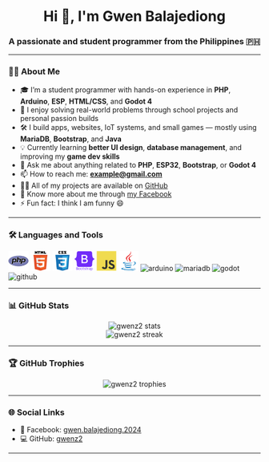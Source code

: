<h1 align="center">Hi 👋, I'm Gwen Balajediong</h1>
<h3 align="center">A passionate and student programmer from the Philippines 🇵🇭</h3>

---

### 👩‍💻 About Me

- 🎓 I’m a student programmer with hands-on experience in **PHP**, **Arduino**, **ESP**, **HTML/CSS**, and **Godot 4**
- 🧠 I enjoy solving real-world problems through school projects and personal passion builds
- 🛠️ I build apps, websites, IoT systems, and small games — mostly using **MariaDB**, **Bootstrap**, and **Java**
- 💡 Currently learning **better UI design**, **database management**, and improving my **game dev skills**
- 💬 Ask me about anything related to **PHP**, **ESP32**, **Bootstrap**, or **Godot 4**
- 📫 How to reach me: **example@gmail.com**
- 👨‍💻 All of my projects are available on [GitHub](https://github.com/gwenz2)
- 📄 Know more about me through [my Facebook](https://www.facebook.com/gwen.balajediong.2024/)
- ⚡ Fun fact: I think I am funny 😄

---

### 🛠️ Languages and Tools

<p align="left">
  <img src="https://raw.githubusercontent.com/devicons/devicon/master/icons/php/php-original.svg" alt="php" width="40" height="40"/>
  <img src="https://raw.githubusercontent.com/devicons/devicon/master/icons/html5/html5-original-wordmark.svg" alt="html5" width="40" height="40"/>
  <img src="https://raw.githubusercontent.com/devicons/devicon/master/icons/css3/css3-original-wordmark.svg" alt="css3" width="40" height="40"/>
  <img src="https://raw.githubusercontent.com/devicons/devicon/master/icons/bootstrap/bootstrap-plain-wordmark.svg" alt="bootstrap" width="40" height="40"/>
  <img src="https://raw.githubusercontent.com/devicons/devicon/master/icons/javascript/javascript-original.svg" alt="javascript" width="40" height="40"/>
  <img src="https://raw.githubusercontent.com/devicons/devicon/master/icons/java/java-original.svg" alt="java" width="40" height="40"/>
  <img src="https://cdn.jsdelivr.net/gh/devicons/devicon/icons/arduino/arduino-original.svg" alt="arduino" width="40" height="40"/>
  <img src="https://cdn.jsdelivr.net/gh/devicons/devicon/icons/mysql/mysql-original.svg" alt="mariadb" width="40" height="40"/>
  <img src="https://cdn.jsdelivr.net/gh/devicons/devicon/icons/godot/godot-original.svg" alt="godot" width="40" height="40"/>
  <img src="https://cdn.jsdelivr.net/gh/devicons/devicon/icons/github/github-original.svg" alt="github" width="40" height="40"/>
</p>

---

### 📊 GitHub Stats

<p align="center">
  <img src="https://github-readme-stats.vercel.app/api?username=gwenz2&show_icons=true&theme=tokyonight" alt="gwenz2 stats" />
  <br/>
  <img src="https://github-readme-streak-stats.herokuapp.com/?user=gwenz2&theme=tokyonight" alt="gwenz2 streak"/>
</p>

---

### 🏆 GitHub Trophies

<p align="center">
  <img src="https://github-profile-trophy.vercel.app/?username=gwenz2&theme=radical&no-bg=true&no-frame=true" alt="gwenz2 trophies"/>
</p>

---

### 🌐 Social Links

- 💼 Facebook: [gwen.balajediong.2024](https://www.facebook.com/gwen.balajediong.2024/)
- 💻 GitHub: [gwenz2](https://github.com/gwenz2)

---
